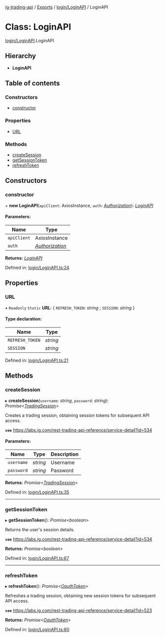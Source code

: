 [ig-trading-api](../README.md) / [Exports](../modules.md) / [login/LoginAPI](../modules/login_loginapi.md) / LoginAPI

# Class: LoginAPI

[login/LoginAPI](../modules/login_loginapi.md).LoginAPI

## Hierarchy

- **LoginAPI**

## Table of contents

### Constructors

- [constructor](login_loginapi.loginapi.md#constructor)

### Properties

- [URL](login_loginapi.loginapi.md#url)

### Methods

- [createSession](login_loginapi.loginapi.md#createsession)
- [getSessionToken](login_loginapi.loginapi.md#getsessiontoken)
- [refreshToken](login_loginapi.loginapi.md#refreshtoken)

## Constructors

### constructor

\+ **new LoginAPI**(`apiClient`: AxiosInstance, `auth`: [_Authorization_](../interfaces/client_restclient.authorization.md)): [_LoginAPI_](login_loginapi.loginapi.md)

#### Parameters:

| Name        | Type                                                                |
| ----------- | ------------------------------------------------------------------- |
| `apiClient` | AxiosInstance                                                       |
| `auth`      | [_Authorization_](../interfaces/client_restclient.authorization.md) |

**Returns:** [_LoginAPI_](login_loginapi.loginapi.md)

Defined in: [login/LoginAPI.ts:24](https://github.com/bennycode/ig-trading-api/blob/1448b27/src/login/LoginAPI.ts#L24)

## Properties

### URL

▪ `Readonly` `Static` **URL**: { `REFRESH_TOKEN`: _string_ ; `SESSION`: _string_ }

#### Type declaration:

| Name            | Type     |
| --------------- | -------- |
| `REFRESH_TOKEN` | _string_ |
| `SESSION`       | _string_ |

Defined in: [login/LoginAPI.ts:21](https://github.com/bennycode/ig-trading-api/blob/1448b27/src/login/LoginAPI.ts#L21)

## Methods

### createSession

▸ **createSession**(`username`: _string_, `password`: _string_): _Promise_<[_TradingSession_](../interfaces/login_loginapi.tradingsession.md)\>

Creates a trading session, obtaining session tokens for subsequent API access.

**`see`** https://labs.ig.com/rest-trading-api-reference/service-detail?id=534

#### Parameters:

| Name       | Type     | Description |
| ---------- | -------- | ----------- |
| `username` | _string_ | Username    |
| `password` | _string_ | Password    |

**Returns:** _Promise_<[_TradingSession_](../interfaces/login_loginapi.tradingsession.md)\>

Defined in: [login/LoginAPI.ts:35](https://github.com/bennycode/ig-trading-api/blob/1448b27/src/login/LoginAPI.ts#L35)

---

### getSessionToken

▸ **getSessionToken**(): _Promise_<_boolean_\>

Returns the user's session details.

**`see`** https://labs.ig.com/rest-trading-api-reference/service-detail?id=534

**Returns:** _Promise_<_boolean_\>

Defined in: [login/LoginAPI.ts:67](https://github.com/bennycode/ig-trading-api/blob/1448b27/src/login/LoginAPI.ts#L67)

---

### refreshToken

▸ **refreshToken**(): _Promise_<[_OauthToken_](../interfaces/login_loginapi.oauthtoken.md)\>

Refreshes a trading session, obtaining new session tokens for subsequent API access.

**`see`** https://labs.ig.com/rest-trading-api-reference/service-detail?id=523

**Returns:** _Promise_<[_OauthToken_](../interfaces/login_loginapi.oauthtoken.md)\>

Defined in: [login/LoginAPI.ts:80](https://github.com/bennycode/ig-trading-api/blob/1448b27/src/login/LoginAPI.ts#L80)

